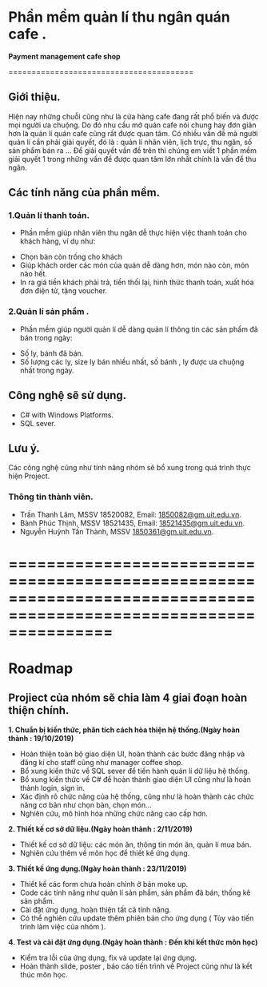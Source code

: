 # Phần mềm quản lí thu ngân quán cafe .
**Payment management cafe shop**

========================================


## Giới thiệu.
Hiện nay những chuỗi cũng như là cửa hàng cafe đang rất phổ biến và được mọi người ưa chuộng. Do đó nhu cầu mở quán cafe nói chung hay đơn giản hơn là quản lí quán cafe cũng rất được quan tâm. Có nhiều vấn đề mà người quản lí cần phải giải quyết, đó là : quản lí nhân viên, lịch trực, thu ngân, số sản phẩm bán ra ... Để giải quyết vấn đề trên thì chúng em viết 1 phần mềm giải quyết 1 trong những vấn đề được quan tâm lớn nhất chính là vấn đề thu ngân.

## Các tính năng của phần mềm.
### 1.Quản lí thanh toán. 
- Phần mềm giúp nhân viên thu ngân dễ thực hiện việc thanh toán cho khách hàng, ví dụ như:
* Chọn bàn còn trống cho khách
* Giúp khách order các món của quán dễ dàng hơn, món nào còn, món nào hết.
* In ra giá tiền khách phải trả, tiền thối lại, hình thức thanh toán, xuất hóa đơn điện tử, tặng voucher.
### 2.Quản lí sản phẩm .
- Phần mềm giúp người quản lí dễ dàng quản lí thông tin các sản phẩm đã bán trong ngày:
* Số ly, bánh đã bán.
* Số lượng các ly, size ly bán nhiều nhất, số bánh , ly được ưa chuộng nhất trong ngày.

## Công nghệ sẽ sử dụng.
* C# with Windows Platforms.
* SQL sever.

## Lưu ý.
Các công nghệ cũng như tính năng nhóm sẽ bổ xung trong quá trình thực hiện Project.

### Thông tin thành viên.
* Trần Thanh Lâm, MSSV 18520082, Email: 1850082@gm.uit.edu.vn.
* Bành Phúc Thịnh, MSSV 18521435, Email: 18521435@gm.uit.edu.vn.
* Nguyễn Huỳnh Tấn Thành, MSSV 1850361@gm.uit.edu.vn.

# ===================================================================================================================

# Roadmap
## Projiect của nhóm sẽ chia làm 4 giai đoạn hoàn thiện chính.

**1. Chuẩn bị kiến thức, phân tích cách hòa thiện hệ thống.(Ngày hoàn thành : 19/10/2019)**

- Hoàn thiện toàn bộ giao diện UI, hoàn thành các bước đăng nhập và đăng kí cho staff cũng như manager coffee shop.
- Bổ xung kiến thức về SQL sever để tiến hành quản lí dữ liệu hệ thống.
- Bổ xung kiến thức về C# để hoàn thành giao diện UI cũng như là hoàn thành login, sign in.
- Xác định rõ chức năng của hệ thống, cũng như là hoàn thành các chức năng cơ bản như chọn bàn, chọn món...
- Nghiên cứu, mô hình hóa những chức năng cao cấp hơn.

**2. Thiết kế cơ sở dữ liệu.(Ngày hoàn thành : 2/11/2019)**

- Thiết kế cơ sở dữ liệu: các món ăn, thông tin món ăn, quản lí mua bán.
- Nghiên cứu thêm về môn học để thiết kế ứng dụng.

**3. Thiết kế ứng dụng.(Ngày hoàn thành : 23/11/2019)**

- Thiết kế các form chưa hoàn chỉnh ở bản moke up.
- Code các tính năng như quản lí sản phẩm, sản phẩm đã bán, thống kê sản phẩm.
- Cài đặt ứng dụng, hoàn thiện tất cả tính năng.
- Có thể nghiên cứu update thêm phiên bản cho ứng dụng ( Tùy vào tiến trình làm việc của nhóm ).

**4. Test và cài đặt ứng dụng.(Ngày hoàn thành : Đến khi kết thức môn học)**

- Kiểm tra lỗi của ứng dụng, fix và update lại ứng dụng.
- Hoàn thành slide, poster , báo cáo tiến trình về Project cũng như là kết thúc môn học.


